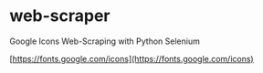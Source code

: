 # web-scraper
Google Icons Web-Scraping with Python Selenium


[https://fonts.google.com/icons](https://fonts.google.com/icons)
